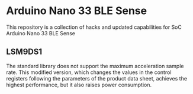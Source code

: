# Arduino Nano 33 BLE Sense

This repository is a collection of hacks and updated capabilities for SoC Arduino Nano 33 BLE Sense

## LSM9DS1

The standard library does not support the maximum acceleration sample rate. This modified version, which changes the values in the control registers following the parameters of the product data sheet, achieves the highest performance, but it also raises power consumption.
